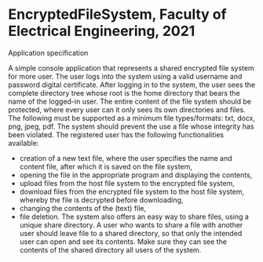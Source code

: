 # EncryptedFileSystem,  Faculty of Electrical Engineering, 2021

Application specification

A simple console application that represents a shared encrypted file system for more
user. The user logs into the system using a valid username and password
digital certificate. After logging in to the system, the user sees the complete directory tree
whose root is the home directory that bears the name of the logged-in user.
The entire content of the file system should be protected, where every user can
it only sees its own directories and files. The following must be supported as a minimum
file types/formats: txt, docx, png, jpeg, pdf. The system should prevent the use
a file whose integrity has been violated.
The registered user has the following functionalities available:
- creation of a new text file, where the user specifies the name and content
file, after which it is saved on the file system,
- opening the file in the appropriate program and displaying the contents,
- upload files from the host file system to the encrypted file system,
- download files from the encrypted file system to the host file system, whereby
the file is decrypted before downloading,
- changing the contents of the (text) file,
- file deletion.
The system also offers an easy way to share files, using a unique share
directory. A user who wants to share a file with another user should leave
file to a shared directory, so that only the intended user can
open and see its contents. Make sure they can see the contents of the shared directory
all users of the system.
